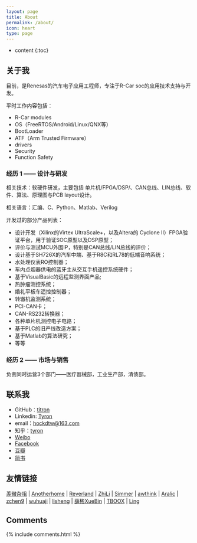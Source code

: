 ```yaml
---
layout: page
title: About
permalink: /about/
icon: heart
type: page
---
```


* content
{:toc}

## 关于我

目前，是Renesas的汽车电子应用工程师，专注于R-Car soc的应用技术支持与开发。

平时工作内容包括：
- R-Car modules
- OS（FreeRTOS/Android/Linux/QNX等）
- BootLoader
- ATF（Arm Trusted Firmware）
- drivers
- Security 
- Function Safety

### 经历 1 —— 设计与研发

相关技术：软硬件研发，主要包括 单片机/FPGA/DSP/、CAN总线、LIN总线、软件、算法、原理图与PCB layout设计。

相关语言：汇编、C、Python、Matlab、Verilog

开发过的部分产品列表：
- 设计开发（Xilinx的Virtex UltraScale+，以及Altera的 Cyclone II）FPGA验证平台，用于验证SOC原型以及DSP原型；
- 评价与测试MCU外围IP，特别是CAN总线/LIN总线的评价；
- 设计基于SH726X的汽车中端、基于R8C和RL78的低端音响系统；
- 水处理仪表RO控制器；
- 车内点烟器供电的蓝牙主从交互手机遥控系统硬件；
- 基于VisualBasic的远程监测界面产品;
- 热肿瘤测控系统；
- 婚礼平板车遥控控制器；
- 转辙机监测系统；
- PCI-CAN卡；
- CAN-RS232转换器；
- 各种单片机测控电子电路；
- 基于PLC的旧产线改造方案；
- 基于Matlab的算法研究；
- 等等

### 经历 2 —— 市场与销售
负责同时运营3个部门——医疗器械部，工业生产部，清债部。

## 联系我

* GitHub：[titron](https://github.com/titron)
* Linkedin: [Tyron](https://www.linkedin.com/in/tyron-dong/)
* email：hockdtw@163.com
* 知乎：[tyron](https://www.zhihu.com/people/tyron-dong)
* [Weibo](...)
* [Facebook](...)
* [豆瓣](...)
* [简书](...)

## 友情链接

[羡辙杂俎](http://zhangwenli.com/blog) \| [Anotherhome](https://www.anotherhome.net) \| [Reverland](http://reverland.org/) \| [ZhiLi](http://lizhipower.github.io/) \| [Simmer](http://simmer-jun.github.io/) \| [awthink](http://awthink.net/) \| [Aralic](http://aralic.github.io/) \| [zchen9](http://www.chen9.info/) \| [wuhuaji](http://wuhuaji.me/) \| [lisheng](http://www.lishengcn.cn/) \| [薛彬XueBin](http://axuebin.com/blog/) \| [TBOOX](http://www.tboox.org/cn/) \|  [Ling](http://linglinyp.com/)

## Comments

{% include comments.html %}
